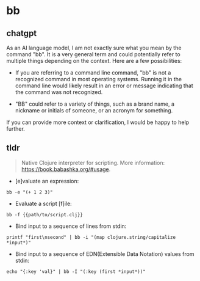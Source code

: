 # bb 
## chatgpt 
As an AI language model, I am not exactly sure what you mean by the command "bb". It is a very general term and could potentially refer to multiple things depending on the context. Here are a few possibilities:

- If you are referring to a command line command, "bb" is not a recognized command in most operating systems. Running it in the command line would likely result in an error or message indicating that the command was not recognized. 

- "BB" could refer to a variety of things, such as a brand name, a nickname or initials of someone, or an acronym for something.

If you can provide more context or clarification, I would be happy to help further. 

## tldr 
 
> Native Clojure interpreter for scripting.
> More information: <https://book.babashka.org/#usage>.

- [e]valuate an expression:

`bb -e "(+ 1 2 3)"`

- Evaluate a script [f]ile:

`bb -f {{path/to/script.clj}}`

- Bind input to a sequence of lines from stdin:

`printf "first\nsecond" | bb -i "(map clojure.string/capitalize *input*)"`

- Bind input to a sequence of EDN(Extensible Data Notation) values from stdin:

`echo "{:key 'val}" | bb -I "(:key (first *input*))"`

